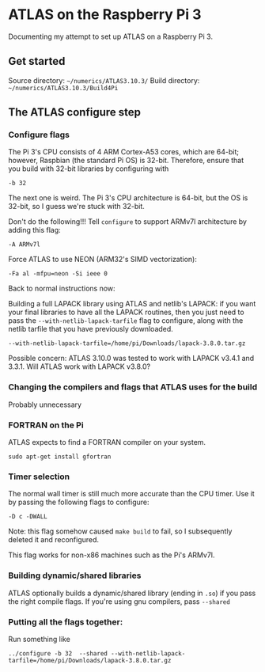 # ATLAS on the Raspberry Pi 3

Documenting my attempt to set up ATLAS on a Raspberry Pi 3.

## Get started

Source directory: `~/numerics/ATLAS3.10.3/`
Build directory: `~/numerics/ATLAS3.10.3/Build4Pi`

## The ATLAS configure step

### Configure flags
The Pi 3's CPU consists of 4 ARM Cortex-A53 cores, which are 64-bit; however, Raspbian (the standard Pi OS) is 32-bit. Therefore, ensure that you build with 32-bit libraries by configuring with
```
-b 32
```

The next one is weird. The Pi 3's CPU architecture is 64-bit, but the OS is 32-bit, so I guess we're stuck with 32-bit.

Don't do the following!!!
Tell `configure` to support ARMv7l architecture by adding this flag:
```
-A ARMv7l
```

Force ATLAS to use NEON (ARM32's SIMD vectorization):
```
-Fa al -mfpu=neon -Si ieee 0
```

Back to normal instructions now:

Building a full LAPACK library using ATLAS and netlib's LAPACK: if you want your final libraries to have all the LAPACK routines, then you just need to pass the `--with-netlib-lapack-tarfile` flag to configure, along with the netlib tarfile that you have previously downloaded.

`--with-netlib-lapack-tarfile=/home/pi/Downloads/lapack-3.8.0.tar.gz`

Possible concern: ATLAS 3.10.0 was tested to work with LAPACK v3.4.1 and 3.3.1. Will ATLAS work with LAPACK v3.8.0?

### Changing the compilers and flags that ATLAS uses for the build
Probably unnecessary

### FORTRAN on the Pi
ATLAS expects to find a FORTRAN compiler on your system.
```
sudo apt-get install gfortran
```

### Timer selection
The normal wall timer is still much more accurate than the CPU timer. Use it by passing the following flags to configure:
```
-D c -DWALL
```

Note: this flag somehow caused `make build` to fail, so I subsequently deleted it and reconfigured.

This flag works for non-x86 machines such as the Pi's ARMv7l.

### Building dynamic/shared libraries
ATLAS optionally builds a dynamic/shared library (ending in `.so`) if you pass the right compile flags. If you're using gnu compilers, pass `--shared`

### Putting all the flags together:
Run something like

```
../configure -b 32  --shared --with-netlib-lapack-tarfile=/home/pi/Downloads/lapack-3.8.0.tar.gz
```
